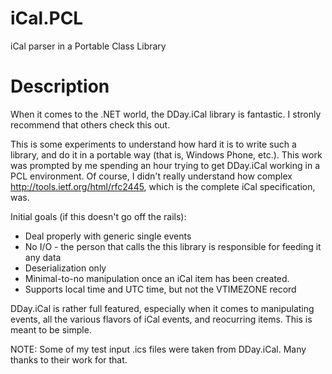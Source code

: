 # iCal.PCL
iCal parser in a Portable Class Library

Description
===========
When it comes to the .NET world, the DDay.iCal library is fantastic. I stronly recommend that others check this out.

This is some experiments to understand how hard it is to write such a library, and do it in a portable way
(that is, Windows Phone, etc.). This work was prompted by me spending an hour trying to get DDay.iCal working
in a PCL environment. Of course, I didn't really understand how complex http://tools.ietf.org/html/rfc2445, which
is the complete iCal specification, was.

Initial goals (if this doesn't go off the rails):

  - Deal properly with generic single events
  - No I/O - the person that calls the this library is responsible for feeding it any data
  - Deserialization only
  - Minimal-to-no manipulation once an iCal item has been created.
  - Supports local time and UTC time, but not the VTIMEZONE record

DDay.iCal is rather full featured, especially when it comes to manipulating events, all the various flavors of
iCal events, and reocurring items. This is meant to be simple.

NOTE: Some of my test input .ics files were taken from DDay.iCal. Many thanks to their work for that.